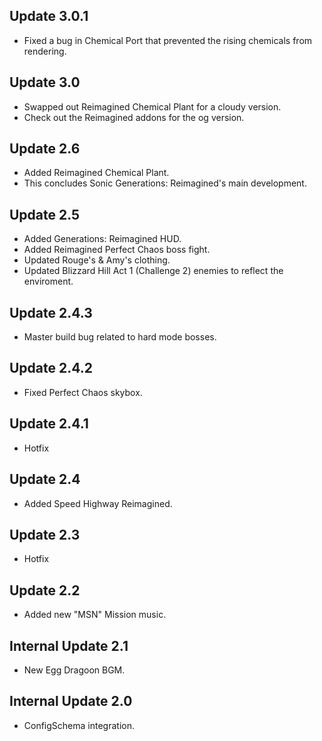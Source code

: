 ## Update 3.0.1
- Fixed a bug in Chemical Port that prevented the rising chemicals from rendering.

## Update 3.0
- Swapped out Reimagined Chemical Plant for a cloudy version.
- Check out the Reimagined addons for the og version.

## Update 2.6
- Added Reimagined Chemical Plant.
- This concludes Sonic Generations: Reimagined's main development.

## Update 2.5
- Added Generations: Reimagined HUD.
- Added Reimagined Perfect Chaos boss fight.
- Updated Rouge's & Amy's clothing.
- Updated Blizzard Hill Act 1 (Challenge 2) enemies to reflect the enviroment.

## Update 2.4.3
- Master build bug related to hard mode bosses.

## Update 2.4.2
- Fixed Perfect Chaos skybox.

## Update 2.4.1
- Hotfix

## Update 2.4
- Added Speed Highway Reimagined.

## Update 2.3
- Hotfix

## Update 2.2
- Added new "MSN" Mission music.

## Internal Update 2.1
- New Egg Dragoon BGM.

## Internal Update 2.0
- ConfigSchema integration.